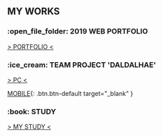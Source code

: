 <h2>MY WORKS</h2>
<h3>:open_file_folder: 2019 WEB PORTFOLIO</h3>
<a href="https://tex9681.github.io/2019portfolio/portfolio/">&gt; PORTFOLIO &lt;</a>
<h3>:ice_cream: TEAM PROJECT 'DALDALHAE'</h3>
<a href="https://tex9681.github.io/2019portfolio/DAL/DALDALHAE_PC/pc_index.html">&gt; PC &lt;</a>

[MOBILE](https://tex9681.github.io/2019portfolio/DAL/DALDALHAE_MB_edit/m_index.html){: .btn.btn-default target="_blank" }

<h3>:book: STUDY</h3>
<a href="https://tex9681.github.io/nyam/html/">&gt; MY STUDY &lt;</a>
